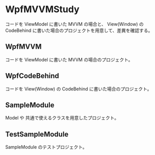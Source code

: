 # WpfMVVMStudy

コードを ViewModel に書いた MVVM の場合と、 View(Window) の CodeBehind に書いた場合のプロジェクトを用意して、差異を確認する。

## WpfMVVM

コードを ViewModel に書いた MVVM の場合のプロジェクト。

## WpfCodeBehind

コードを View(Window) の CodeBehind に書いた場合のプロジェクト。

## SampleModule

Model や 共通で使えるクラスを用意したプロジェクト。

## TestSampleModule

SampleModule のテストプロジェクト。